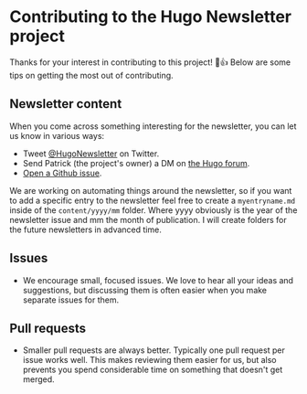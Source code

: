 # Contributing to the Hugo Newsletter project
Thanks for your interest in contributing to this project! :tada::+1: Below are some tips on getting the most out of contributing.

## Newsletter content
When you come across something interesting for the newsletter, you can let us know in various ways:

- Tweet [@HugoNewsletter](https://twitter.com/HugoNewsletter) on Twitter.
- Send Patrick (the project's owner) a DM on [the Hugo forum](https://discourse.gohugo.io/u/pkollitsch).
- [Open a Github issue](https://github.com/davidsneighbour/hugonewsletter.com/issues/new).

We are working on automating things around the newsletter, so if you want to add a specific entry to the newsletter feel free to create a `myentryname.md` inside of the `content/yyyy/mm` folder. Where yyyy obviously is the year of the newsletter issue and mm the month of publication. I will create folders for the future newsletters in advanced time.

## Issues

- We encourage small, focused issues. We love to hear all your ideas and suggestions, but discussing them is often easier when you make separate issues for them.

## Pull requests

- Smaller pull requests are always better. Typically one pull request per issue works well. This makes reviewing them easier for us, but also prevents you spend considerable time on something that doesn't get merged.